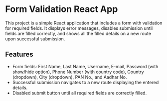 # Form Validation React App

This project is a simple React application that includes a form with validation for required fields. It displays error messages, disables submission until fields are filled correctly, and shows all the filled details on a new route upon successful submission.

## Features

- Form fields: First Name, Last Name, Username, E-mail, Password (with show/hide option), Phone Number (with country code), Country (dropdown), City (dropdown), PAN No., and Aadhar No.
- Successful submission navigates to a new route displaying the entered details.
- Disabled submit button until all required fields are correctly filled.